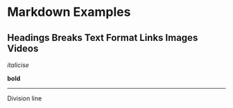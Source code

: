 # Markdown Examples
## Headings Breaks Text Format Links Images Videos

*italicise*

**bold**

***

Division line
